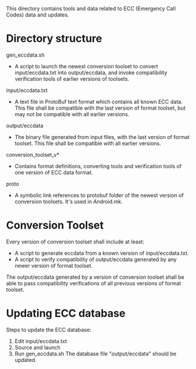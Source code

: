 This directory contains tools and data related to ECC (Emergency Call Codes)
data and updates.

Directory structure
===================

gen_eccdata.sh
  - A script to launch the newest conversion toolset to convert
    input/eccdata.txt into output/eccdata, and invoke compatibility
    verification tools of earlier versions of toolsets.

input/eccdata.txt
  - A text file in ProtoBuf text format which contains all known ECC data.
    This file shall be compatible with the last version of format toolset,
    but may not be compatible with all earlier versions.

output/eccdata
  - The binary file generated from input files, with the last version of
    format toolset. This file shall be compatible with all earlier versions.

conversion_toolset_v*
  - Contains format definitions, converting tools and verification tools of
    one version of ECC data format.

proto
  - A symbolic link references to protobuf folder of the newest version of
    conversion toolsets. It's used in Android.mk.

Conversion Toolset
===================

Every version of conversion toolset shall include at least:
  - A script to generate eccdata from a known version of input/eccdata.txt.
  - A script to verify compatibility of output/eccdata generated by any
    newer version of format toolset.

The output/eccdata generated by a version of conversion toolset shall be
able to pass compatibility verifications of all previous versions of format
toolset.

Updating ECC database
===================
Steps to update the ECC database:
1. Edit input/eccdata.txt
2. Source and launch
3. Run gen_eccdata.sh
The database file "output/eccdata" should be updated.

